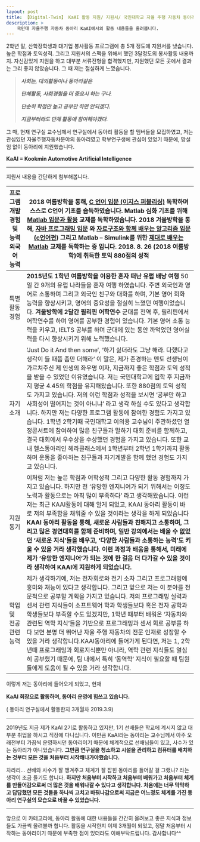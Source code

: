 ```yaml
---
layout: post
title: 【Digital-Twin】 KaAI 활동 지원/ 지원서/ 국민대학교 자율 주행 자동차 동아리
description: > 
    국민대 자율주행 자동차 동아리 KaAI에서의 활동 내용들을 올려봅니다.
---
```



 2학년 말, 산학장학생과 대기업 봉사활동 프로그램에 총 5개 정도에 지원서를 냈습니다. 높은 학점과 토익성적. 그리고 지원서의 스팩을 위해서 했던 3달정도의 봉사활동 내용까지. 자신감있게 지원을 하고 대부분 서류전형을 합격했지만, 지원했던 모든 곳에서 결과는 그리 좋지 않았습니다. 그 때 저는 절실하게 느꼈습니다. 

> ***사회는, 대외활동이나 동아리같은*** 
>
> ***단체활동, 사회경험을 더 중요시 하는 구나.***
>
> ***단순히 학점만 높고 공부만 하면 안되겠다.***
>
> ***지금부터라도 단체 활동에 참여해야겠다.*** 

  그 때, 현재 연구실 교수님께서 연구실에서 동아리 활동을 할 맴버들을 모집하였고, 저는 관심있던 자율주행자동차분야의 동아리였고 학부연구생에 관심이 있었기 때문에, 망설임 없이 동아리에 지원했습니다.

**KaAI = Kookmin Automotive Artificial Intelligence**  



***

지원서 내용을 간단하게 첨부해봅니다. 

| 프로그램 개발 경험 및 능력외국어 능력 | 2018 여름방학을 통해,  [C 언어 입문 (이지스 퍼블리싱)](https://book.naver.com/bookdb/book_detail.nhn?bid=11524221) 독학하며 스스로 C언어 기초를 습득하였습니다.  Matlab 심화 기초를 위해 [Matlab 입문과 활용](https://book.naver.com/bookdb/book_detail.nhn?bid=8064167) 교제를 독학하였습니다.    2018 겨울방학을 통해,  [자바 프로그래밍 입문](https://book.naver.com/bookdb/book_detail.nhn?bid=13797129) 와 [자료구조와 함께 배우는 알고리즘 입문(c언어편](https://book.naver.com/bookdb/book_detail.nhn?bid=13057264)) 그리고 Matlab – Simulink를 위한 [제대로 배우는 Matlab](https://book.naver.com/bookdb/book_detail.nhn?bid=8316396) 교제를 독학하는 중 입니다. 2018. 8. 26 (2018 여름방학)에 취득한 토익 880점의 성적 |
| ------------------------------------- | ------------------------------------------------------------ |
| 특별 활동 경험                        | **2015년도 1학년 여름방학을 이용한 혼자 떠난 유럽 배낭 여행**  50일 간 9개의 유럽 나라들을 혼자 여행 하였습니다. 주변 외국인과 영어로 소통하며 그리고 외국인 친구와 대화를 하며, 기본 영어 회화 능력을 향상시키고, 영어의 중요성을 절실히 느꼈던 여행이었습니다.   **겨울방학에 2달간 필리핀 어학연수** 군대를 전역 후, 필리핀에서 어학연수를 하며 영어를 공부한 경험이 있습니다. 기본 영어 소통 능력을 키우고, IELTS 공부를 하며 군대에 있는 동안 까먹었던 영어실력을 다시 향상시키기 위해 노력했습니다. |
| 자기소개                              | ‘Just Do it And then some‘, ‘하기 싫더라도 그냥 해라. 다했다고 생각이 들 때쯤 좀만 더해라‘ 이 말은, 제가 존경하는 멘토 선생님이 가르쳐주신 제 인생의 좌우명 이자, 지금까지 좋은 학점과 토익 성적을 받을 수 있었던 이유였습니다.     저는 국민대학교에 입학 후 지금까지 평균 4.45의 학점을 유지해왔습니다. 또한 880점의 토익 성적도 가지고 있습니다. 저의 이런 학점과 성적을 보시면 ‘공부만 하고 사회성이 떨어지는 것이 아니냐’ 라고 생각 하실 수도 있다고 생각합니다. 하지만 저는 다양한 프로그램 활동에 참여한 경험도 가지고 있습니다. 1학년 2학기때 국민대학교 이의용 교수님이 주관하셨던 열정콘서트에 참여하여 많은 친구들과 말하기 대회 준비를 함께하고, 결국 대회에서 우수상을 수상했던 경험을 가지고 있습니다. 또한 교내 헬스동아리인 헤라클래스에서 1학년부터 2학년 1학기까지 활동하며 운동을 좋아하는 친구들과 자기계발을 함께 했던 경험도 가지고 있습니다. |
| 지원 동기                             | 이처럼 저는 높은 학점과 어학성적 그리고 다양한 활동 경험까지 가지고 있습니다. 하지만 전 ‘유망한 엔지니어가 되기 위해서는 이정도 노력과 활동으로는 아직 많이 부족하다’ 라고 생각해왔습니다. 이런 저는 최근 KAAI활동에 대해 알게 되었고, KAAI 동아리 활동이 바로 저의 부족함을 채워줄 수 있을 것이라는 생각을 하게 되었습니다    **KAAI 동아리 활동을 통해, 새로운 사람들과 친해지고 소통하며, 그리고 많은 경연대회를 함께 준비하며, 일반 강의에서는 배울 수 없었던 ‘새로운 지식’들을 배우고, ‘다양한 사람들과 소통하는 능력’도 키울 수 있을 거라 생각했습니다. 이런 과정과 배움을 통해서, 미래에 제가 ‘유망한 엔지니어’가 되는 것에 한 걸음 더 다가갈 수 있을 것이라 생각하여 KAAI에 지원하게 되었습니다.** |
| 학업 및 전공관련 능력                 | 제가 생각하기에, 저는 전자회로와 전기 소자 그리고 프로그래밍에 흥미와 재능이 있다고 생각합니다. 그리고 앞으로 저는 이 분야를 전문적으로 공부할 계획을 가지고 있습니다. 저의 프로그래밍 실력과 센서 관련 지식들이 소프트웨어 학과 학생들보다 혹은 전자 공학과 학생들보다 부족할 수도 있겠지만, 1학년 때부터 배워온 ‘자동차와 관련된 역학 지식’들을 기반으로 프로그래밍과 센서 회로 공부를 하다 보면 분명 더 뛰어난 자율 주행 자동차의 전문 인재로 성장할 수 있을 거라 생각합니다.KAAI동아리에 들어가게 된다면, 저는 1, 2학년때 프로그래밍과 회로지식뿐만 아니라, 역학 관련 지식들도 열심히 공부했기 때문에, 팀 내에서 특히 ‘동역학’ 지식이 필요할 때 팀원들에게 도움이 될 수 있을 거라 생각합니다. |



이렇게 저는 동아리에 들어오게 되었고, 현재 

**KaAI 회장으로 활동하며,  동아리 운영에 힘쓰고 있습니다.** 

( 동아리 연구실에서 활동한지 3개월차 2019.3.9)



***

  2019년도 지금 제가 KaAI 2기로 활동하고 있지만, 1기 선배들은 학교에 계시지 않고 대부분 취업을 하시고 직장에 다니십니다. 이만큼 KaAI라는 동아리는 교수님께서 아주 오래전부터 가끔씩 운영하시던 동아리이기 때문에  체계적으로 선배님들이 있고, 사수가 있는 동아리가 아니었습니다. **그만큼 연구실을 청소하고 시설을 관리하고 컴퓨터를 배치하는 것부터 모든 것을 처음부터 시작해나가야했습니다.**  

  차라리... 선배와 사수가 잘 챙겨주고 체계가 잘 잡힌 동아리를 들어갈 걸 그랬나? 라는 생각이 조금 들기도 합니다. **하지만 처음부터 시작하고 처음부터 배워가고 처음부터 체계를 만들어감으로써 더 많은 것을 배워나갈 수 있다고 생각합니다. 처음에는 너무 막막하고 답답했던 모든 것들을 하나씩 고치고 바꿔나감으로써 지금은 어느정도 체계를 가진 동아리 연구실의 모습으로 바꿀 수 있었습니다.**  

****



 앞으로 이 카테고리에, 동아리 활동에 대한 내용들을 간간히 올려보고 좋은 지식과 정보들도 가끔씩 올려볼까 합니다. 활동을 시작한지 이제 3개월이 되었고, 정말 처음부터 시작하는 동아리이기 때문에 부족한 점이 있더라도 이해부탁드립니다. 감사합니다^^